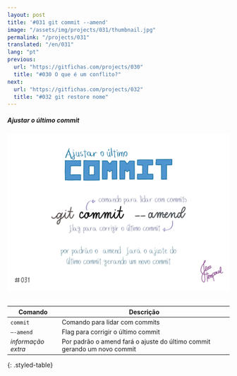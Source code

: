 ```yaml
---
layout: post
title: '#031 git commit --amend'
image: "/assets/img/projects/031/thumbnail.jpg"
permalink: "/projects/031"
translated: "/en/031"
lang: "pt"
previous:
  url: "https://gitfichas.com/projects/030"
  title: "#030 O que é um conflito?"
next:
  url: "https://gitfichas.com/projects/032"
  title: "#032 git restore nome"
---
```

##### Ajustar o último commit 

<img alt="Para ajustar o último commit use o comando git commit --amend" src="/assets/img/projects/031/full.jpg"><br><br>

| Comando | Descrição |
|---------|-------------|
| `commit` | Comando para lidar com commits |
| `—-amend` | Flag para corrigir o último commit |
| _informação extra_ | Por padrão o amend fará o ajuste do último commit gerando um novo commit |
{: .styled-table}
